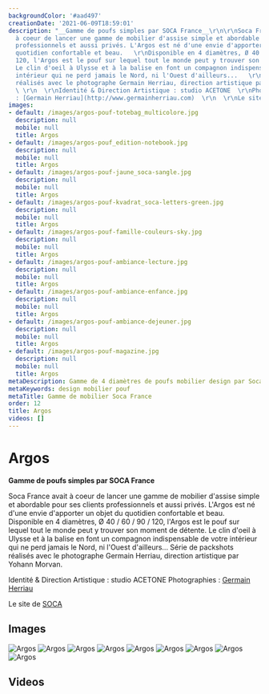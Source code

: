 ```yaml
---
backgroundColor: '#aad497'
creationDate: '2021-06-09T18:59:01'
description: "__Gamme de poufs simples par SOCA France__\r\n\r\nSoca France avait
  à coeur de lancer une gamme de mobilier d'assise simple et abordable pour ses clients
  professionnels et aussi privés. L'Argos est né d'une envie d'apporter un objet du
  quotidien confortable et beau.   \r\nDisponible en 4 diamètres, Ø 40 / 60 / 90 /
  120, l'Argos est le pouf sur lequel tout le monde peut y trouver son moment de détente.
  Le clin d'oeil à Ulysse et à la balise en font un compagnon indispensable de votre
  intérieur qui ne perd jamais le Nord, ni l'Ouest d'ailleurs...   \r\nSérie de packshots
  réalisés avec le photographe Germain Herriau, direction artistique par Yohann Morvan.
  \ \r\n  \r\nIdentité & Direction Artistique : studio ACETONE  \r\nPhotographies
  : [Germain Herriau](http://www.germainherriau.com)  \r\n  \r\nLe site de [SOCA](https://www.soca.fr)"
images:
- default: /images/argos-pouf-totebag_multicolore.jpg
  description: null
  mobile: null
  title: Argos
- default: /images/argos-pouf_edition-notebook.jpg
  description: null
  mobile: null
  title: Argos
- default: /images/argos-pouf-jaune_soca-sangle.jpg
  description: null
  mobile: null
  title: Argos
- default: /images/argos-pouf-kvadrat_soca-letters-green.jpg
  description: null
  mobile: null
  title: Argos
- default: /images/argos-pouf-famille-couleurs-sky.jpg
  description: null
  mobile: null
  title: Argos
- default: /images/argos-pouf-ambiance-lecture.jpg
  description: null
  mobile: null
  title: Argos
- default: /images/argos-pouf-ambiance-enfance.jpg
  description: null
  mobile: null
  title: Argos
- default: /images/argos-pouf-ambiance-dejeuner.jpg
  description: null
  mobile: null
  title: Argos
- default: /images/argos-pouf-magazine.jpg
  description: null
  mobile: null
  title: Argos
metaDescription: Gamme de 4 diamètres de poufs mobilier design par Soca France
metaKeywords: design mobilier pouf
metaTitle: Gamme de mobilier Soca France
order: 12
title: Argos
videos: []
---
```


# Argos

__Gamme de poufs simples par SOCA France__

Soca France avait à coeur de lancer une gamme de mobilier d'assise simple et abordable pour ses clients professionnels et aussi privés. L'Argos est né d'une envie d'apporter un objet du quotidien confortable et beau.
Disponible en 4 diamètres, Ø 40 / 60 / 90 / 120, l'Argos est le pouf sur lequel tout le monde peut y trouver son moment de détente. Le clin d'oeil à Ulysse et à la balise en font un compagnon indispensable de votre intérieur qui ne perd jamais le Nord, ni l'Ouest d'ailleurs...
Série de packshots réalisés avec le photographe Germain Herriau, direction artistique par Yohann Morvan.

Identité & Direction Artistique : studio ACETONE
Photographies : [Germain Herriau](http://www.germainherriau.com)

Le site de [SOCA](https://www.soca.fr)

## Images

![Argos](/images/argos-pouf-totebag_multicolore.jpg)
![Argos](/images/argos-pouf_edition-notebook.jpg)
![Argos](/images/argos-pouf-jaune_soca-sangle.jpg)
![Argos](/images/argos-pouf-kvadrat_soca-letters-green.jpg)
![Argos](/images/argos-pouf-famille-couleurs-sky.jpg)
![Argos](/images/argos-pouf-ambiance-lecture.jpg)
![Argos](/images/argos-pouf-ambiance-enfance.jpg)
![Argos](/images/argos-pouf-ambiance-dejeuner.jpg)
![Argos](/images/argos-pouf-magazine.jpg)

## Videos
